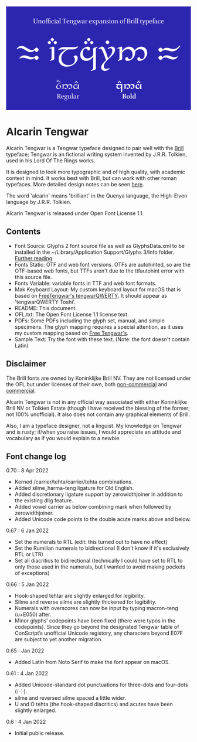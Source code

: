 ![Title image](title.svg)

# Alcarin Tengwar

Alcarin Tengwar is a Tengwar typeface designed to pair well with the [Brill](https://www.brill.com/brill-typeface) typeface; Tengwar is an fictional writing system invented by J.R.R. Tolkien, used in his Lord Of The Rings works.

It is designed to look more typographic and of high quality, with academic context in mind. It works best with Brill, but can work with other roman typefaces. More detailed design notes can be seen [here](https://tosche.net/fonts/alcarin-tengwar).

The word 'alcarin' means 'brilliant' in the Quenya language, the High-Elven language by J.R.R. Tolkien.

Alcarin Tengwar is released under Open Font License 1.1.

## Contents
- Font Source: Glyphs 2 font source file as well as GlyphsData.xml to be installed in the ~/Library/Application Support/Glyphs 3/Info folder. [Further reading](https://glyphsapp.com/learn/roll-your-own-glyph-data)
- Fonts Static: OTF and web font versions. OTFs are autohinted, so are the OTF-based web fonts, but TTFs aren't due to the ttfautohint error with this source file.
- Fonts Variable: variable fonts in TTF and web font formats.
- Mak Keyboard Layout: My custom keyboard layout for macOS that is based on [FreeTengwar's tengwarQWERTY](http://freetengwar.sourceforge.net/keylayouts.html). It should appear as 'tengwarQWERTY Toshi'.
- README: This document.
- OFL.txt: The Open Font License 1.1 license text.
- PDFs: Some PDFs including the glyph set, manual, and simple specimens. The glyph mapping requires a special attention, as it uses my custom mapping based on [Free Tengwar's](http://freetengwar.sourceforge.net/mapping.html).
- Sample Text: Try the font with these text. (Note: the font doesn't contain Latin)

## Disclaimer
The Brill fonts are owned by Koninklijke Brill NV. They are not licensed under the OFL but under licenses of their own, both [non-commercial](https://brill.com/page/BrillFont/brill-typeface) and [commercial](https://fonts.ilovetypography.com/superfamily/Brill).

Alcarin Tengwar is not in any official way associated with either Koninklijke Brill NV or Tolkien Estate (though I have received the blessing of the former; not 100% unofficial). It also does not contain any graphical elements of Brill.

Also, I am a typeface designer, not a linguist. My knowledge on Tengwar and is rusty; if/when you raise issues, I would appreciate an attitude and vocabulary as if you would explain to a newbie.

## Font change log
0.70 : 8 Apr 2022
- Kerned /carrier/tehta/carrier/tehta combinations.
- Added silme_harma-teng ligature for Old English.
- Added discretionary ligature support by zerowidthjoiner in addition to the existing dlig feature.
- Added vowel carrier as below combining mark when followed by zerowidthjoiner.
- Added Unicode code points to the double acute marks above and below.

0.67 : 6 Jan 2022
- Set the numerals to RTL (edit: this turned out to have no effect)
- Set the Rumilian numerals to bidirectional (I don't know if it's exclusively RTL or LTR)
- Set all diacritics to bidirectional (technically I could have set to RTL to only those used in the numerals, but I wanted to avoid making pockets of exceptions)

0.66 : 5 Jan 2022
- Hook-shaped tehtar are slightly enlarged for legibility.
- Silme and reverse silme are slightly thickened for legibility.
- Numerals with overscores can now be input by typing macron-teng (u+E050) after.
- Minor glyphs’ codepoints have been fixed (there were typos in the codepoints). Since they go beyond the designated Tengwar table of ConScript’s unofficial Unicode registory, any characters beyond E07F are subject to yet another migration.

0.65 : Jan 2022
- Added Latin from Noto Serif to make the font appear on macOS.

0.61 : 4 Jan 2022
- Added Unicode-standard dot punctuations for three-dots and four-dots (⁝ ⁘).
- silme and reversed silme spaced a little wider.
- U and O tehta (the hook-shaped diacritics) and acutes have been slightly enlarged.

0.6 : 4 Jan 2022
- Initial public release.
